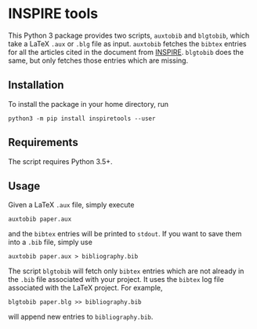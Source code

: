 # INSPIRE tools

This Python 3 package provides two scripts, `auxtobib` and `blgtobib`, which take a LaTeX `.aux` or `.blg` file as input.
`auxtobib` fetches the `bibtex` entries for all the articles cited in the document from
[INSPIRE](http://inspirehep.net/). `blgtobib` does the same, but only fetches those entries which are missing.

## Installation


To install the package in your home directory, run
```
python3 -m pip install inspiretools --user
```

## Requirements

The script requires Python 3.5+.

## Usage

Given a LaTeX `.aux` file, simply execute
```
auxtobib paper.aux
```
and the `bibtex` entries will be printed to `stdout`. If you want to save them
into a `.bib` file, simply use
```
auxtobib paper.aux > bibliography.bib
```

The script `blgtobib` will fetch only `bibtex` entries which are not already in
the `.bib` file associated with your project. It uses the `bibtex` log file
associated with the LaTeX project. For example,
```
blgtobib paper.blg >> bibliography.bib
```
will append new entries to `bibliography.bib`.
